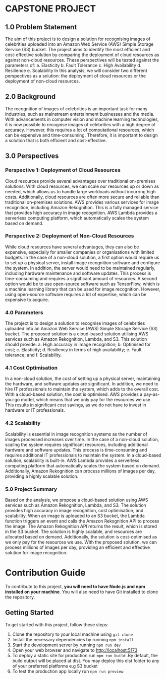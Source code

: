 # CAPSTONE PROJECT

## 1.0 Problem Statement

The aim of this project is to design a solution for recognising images of celebrities uploaded into an Amazon Web Service (AWS) Simple Storage Service (S3) bucket. The project aims to identify the most efficient and cost-effective solution by comparing the deployment of cloud resources as against non-cloud resources. These perspectives will be tested against the parameters of:
a. Elasticity
b. Fault Tolerance
c. High Availability
d. Resilience
e. Scalability
In this analysis, we will consider two different perspectives as a solution: the deployment of cloud resources or the deployment of non-cloud resources.

## 2.0 Background

The recognition of images of celebrities is an important task for many industries, such as mainstream entertainment businesses and the media. With advancements in computer vision and machine learning technologies, it is now possible to recognise images of celebrities with a high degree of accuracy. However, this requires a lot of computational resources, which can be expensive and time-consuming.
Therefore, it is important to design a solution that is both efficient and cost-effective.

## 3.0 Perspectives

### Perspective 1: Deployment of Cloud Resources

Cloud resources provide several advantages over traditional on-premises solutions. With cloud resources, we can scale our resources up or down as needed, which allows us to handle large workloads without incurring high costs. Additionally, cloud resources are often more secure and reliable than traditional on-premises solutions.
AWS provides various services for image recognition, including Amazon Rekognition. This is a fully managed service that provides high accuracy in image recognition. AWS Lambda provides a serverless computing platform, which automatically scales the system based on demand.

### Perspective 2: Deployment of Non-Cloud Resources

While cloud resources have several advantages, they can also be expensive, especially for smaller companies or organisations with limited budgets.
In the case of a non-cloud solution, a first option would require us to set up a physical server, install image recognition software and configure the system. In addition, the server would need to be maintained regularly, including hardware maintenance and software updates. This process is time-consuming and requires a significant amount of resources.
A second option would be to use open-source software such as TensorFlow, which is a machine learning library that can be used for image recognition. However, using open-source software requires a lot of expertise, which can be expensive to acquire.

### 4.0 Parameters

The project is to design a solution to recognise images of celebrities uploaded into an Amazon Web Service (AWS) Simple Storage Service (S3) bucket. The proposed solution is a cloud-based solution utilising AWS services such as Amazon Rekognition, Lambda, and S3.
This solution should provide:
a. High accuracy in image recognition;
b. Optimised for cost;
c. Elasticity;
d. Resiliency in terms of high availability;
e. Fault tolerance; and
f. Scalability.

### 4.1 Cost Optimisation

In a non-cloud solution, the cost of setting up a physical server, maintaining the hardware, and software updates are significant. In addition, we need to hire IT professionals to maintain the system, which adds to the overall cost.
With a cloud-based solution, the cost is optimised. AWS provides a pay-as-you-go model, which means that we only pay for the resources we use. This results in significant cost savings, as we do not have to invest in hardware or IT professionals.

### 4.2 Scalability

Scalability is essential in image recognition systems as the number of images processed increases over time. In the case of a non-cloud solution, scaling the system requires significant resources, including additional hardware and software updates. This process is time-consuming and requires additional IT professionals to maintain the system.
In a cloud-based solution, scalability is built-in. AWS Lambda provides a serverless computing platform that automatically scales the system based on demand. Additionally, Amazon Rekognition can process millions of images per day, providing a highly scalable solution.

### 5.0 Project Summary

Based on the analysis, we propose a cloud-based solution using AWS services such as Amazon Rekognition, Lambda, and S3. The solution provides high accuracy in image recognition, cost optimisation, and scalability.
When an image is uploaded to an S3 bucket, the Lambda function triggers an event and calls the Amazon Rekognition API to process the image. The Amazon Rekognition API returns the result, which is stored in the S3 bucket. The solution is highly scalable, and resources are allocated based on demand. Additionally, the solution is cost-optimised as we only pay for the resources we use.
With the proposed solution, we can process millions of images per day, providing an efficient and effective solution for image recognition.

# Contribution Guide

To contribute to this project, **you will need to have Node.js and npm installed on your machine**. You will also need to have Git installed to clone the repository.

## Getting Started

To get started with this project, follow these steps:

1. Clone the repository to your local machine using `git clone`
2. Install the necessary dependencies by running `npm install`
3. Start the development server by running `npm run dev`
4. Open your web browser and navigate to <http://localhost:5173>
5. To deploy a static site for production run `npm run build` .By default, the build output will be placed at dist. You may deploy this dist folder to any of your preferred platforms e.g S3 bucket
6. To test the production app locally run `npm run preview`
